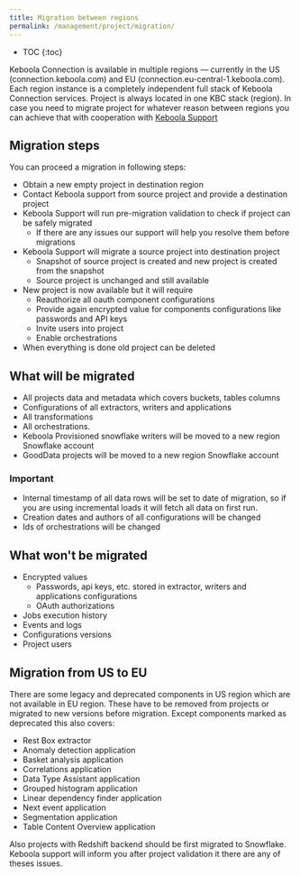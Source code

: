 ```yaml
---
title: Migration between regions
permalink: /management/project/migration/
---
```


* TOC
{:toc}

Keboola Connection is available in multiple regions — currently in the US (connection.keboola.com) and EU (connection.eu-central-1.keboola.com). Each region instance is a completely independent full stack of Keboola Connection services.
Project is always located in one KBC stack (region). In case you need to migrate project for whatever reason between regions you can achieve that with cooperation with [Keboola Support](/management/support/)

## Migration steps

You can proceed a migration in following steps:

- Obtain a new empty project in destination region
- Contact Keboola support from source project and provide a destination project
- Keboola Support will run pre-migration validation to check if project can be safely migrated
  - If there are any issues our support will help you resolve them before migrations
- Keboola Support will migrate a source project into destination project
  - Snapshot of source project is created and new project is created from the snapshot
  - Source project is unchanged and still available
- New project is now available but it will require
  - Reauthorize all oauth component configurations
  - Provide again encrypted value for components configurations like passwords and API keys
  - Invite users into project
  - Enable orchestrations
- When everything is done old project can be deleted


## What will be migrated

- All projects data and metadata which covers buckets, tables columns
- Configurations of all extractors, writers and applications
- All transformations
- All orchestrations.
- Keboola Provisioned snowflake writers will be moved to a new region Snowflake account
- GoodData projects will be moved to a new region Snowflake account

### Important

- Internal timestamp of all data rows will be set to date of migration, so if you are using incremental loads it will fetch all data on first run.
- Creation dates and authors of all configurations will be changed
- Ids of orchestrations will be changed

## What won't be migrated

- Encrypted values
  - Passwords, api keys, etc. stored in extractor, writers and applications configurations
  - OAuth authorizations
- Jobs execution history
- Events and logs
- Configurations versions
- Project users

## Migration from US to EU

There are some legacy and deprecated components in US region which are not available in EU region. 
These have to be removed from projects or migrated to new versions before migration. 
Except components marked as deprecated this also covers:
- Rest Box extractor
- Anomaly detection application
- Basket analysis application
- Correlations application
- Data Type Assistant application
- Grouped histogram application
- Linear dependency finder application
- Next event application
- Segmentation application
- Table Content Overview application

Also projects with Redshift backend should be first migrated to Snowflake.
Keboola support will inform you after project validation it there are any of theses issues.
